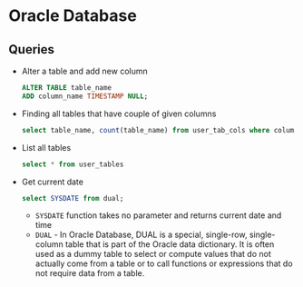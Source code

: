 # Oracle Database

## Queries
* Alter a table and add new column 
  ```sql
  ALTER TABLE table_name
  ADD column_name TIMESTAMP NULL;
  ```
* Finding all tables that have couple of given columns
  ```sql
  select table_name, count(table_name) from user_tab_cols where column_name = 'CLAIM_ID' OR column_name='MEMBER_DOB' group by table_name having count(table_name) > 1;
  ```
* List all tables
  ```sql
  select * from user_tables
  ```
* Get current date 
  ```sql
  select SYSDATE from dual;
  ```
  * `SYSDATE` function takes no parameter and returns current date and time
  * `DUAL` - In Oracle Database, DUAL is a special, single-row, single-column table that is part of the Oracle data dictionary. It is often used as a dummy table to select or compute values that do not actually come from a table or to call functions or expressions that do not require data from a table. 